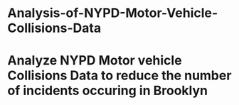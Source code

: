 # Analysis-of-NYPD-Motor-Vehicle-Collisions-Data
# Analyze NYPD Motor vehicle Collisions Data to reduce the number of incidents occuring in Brooklyn
